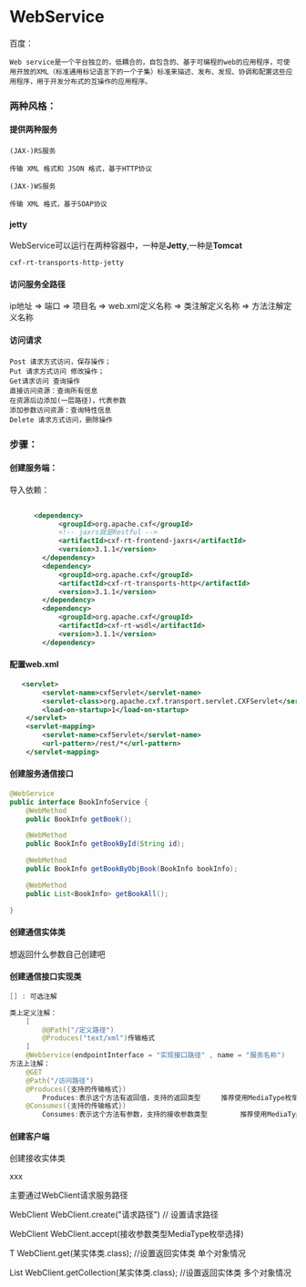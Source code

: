 # WebService

百度：

```
Web service是一个平台独立的，低耦合的，自包含的、基于可编程的web的应用程序，可使用开放的XML（标准通用标记语言下的一个子集）标准来描述、发布、发现、协调和配置这些应用程序，用于开发分布式的互操作的应用程序。
```

### 两种风格：

#### 提供两种服务

	(JAX-)RS服务

	传输 XML 格式和 JSON 格式，基于HTTP协议

	(JAX-)WS服务

	传输 XML 格式，基于SOAP协议

#### jetty

WebService可以运行在两种容器中，一种是**Jetty**,一种是**Tomcat**

```
cxf-rt-transports-http-jetty
```

#### 访问服务全路径

ip地址 => 端口 => 项目名 => web.xml定义名称 => 类注解定义名称 => 方法注解定义名称

#### 访问请求

```
Post 请求方式访问，保存操作；
Put 请求方式访问 修改操作；
Get请求访问 查询操作
直接访问资源：查询所有信息
在资源后边添加(一层路径)，代表参数
添加参数访问资源：查询特性信息
Delete 请求方式访问，删除操作
```



### 步骤：

#### 创建服务端：

导入依赖：

```xml
      
      <dependency>
            <groupId>org.apache.cxf</groupId>
          	<!-- jaxrs就是Restful -->
            <artifactId>cxf-rt-frontend-jaxrs</artifactId>
            <version>3.1.1</version>
        </dependency>
        <dependency>
            <groupId>org.apache.cxf</groupId>
            <artifactId>cxf-rt-transports-http</artifactId>
            <version>3.1.1</version>
        </dependency>
        <dependency>
            <groupId>org.apache.cxf</groupId>
            <artifactId>cxf-rt-wsdl</artifactId>
            <version>3.1.1</version>
        </dependency>

```

#### 配置web.xml

```xml
   <servlet>
        <servlet-name>cxfServlet</servlet-name>
        <servlet-class>org.apache.cxf.transport.servlet.CXFServlet</servlet-class>
        <load-on-startup>1</load-on-startup>
    </servlet>
    <servlet-mapping>
        <servlet-name>cxfServlet</servlet-name>
        <url-pattern>/rest/*</url-pattern>
    </servlet-mapping>
```

#### 创建服务通信接口

```java
@WebService
public interface BookInfoService {
    @WebMethod
    public BookInfo getBook();

    @WebMethod
    public BookInfo getBookById(String id);

    @WebMethod
    public BookInfo getBookByObjBook(BookInfo bookInfo);

    @WebMethod
    public List<BookInfo> getBookAll();

}
```

#### 创建通信实体类

想返回什么参数自己创建吧

#### 创建通信接口实现类

```java
[] : 可选注解

类上定义注解：
    [
		@@Path("/定义路径")	
		@Produces("text/xml")传输格式
    ]
	@WebService(endpointInterface = "实现接口路径" , name = "服务名称")
方法上注解：
	@GET
    @Path("/访问路径")
    @Produces({支持的传输格式})
    	Produces:表示这个方法有返回值，支持的返回类型		推荐使用MediaType枚举
    @Consumes({支持的传输格式})
       	Consumes:表示这个方法有参数，支持的接收参数类型		推荐使用MediaType枚举
```

#### 创建客户端

创建接收实体类

xxx

主要通过WebClient请求服务路径

WebClient WebClient.create("请求路径")		// 设置请求路径

WebClient WebClient.accept(接收参数类型MediaType枚举选择)



T	WebClient.get(某实体类.class);			//设置返回实体类		单个对象情况

List<T> WebClient.getCollection(某实体类.class);	//设置返回实体类		多个对象情况









